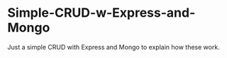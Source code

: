 # Simple-CRUD-w-Express-and-Mongo
Just a simple CRUD with Express and Mongo to explain how these work.
